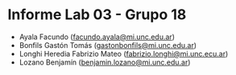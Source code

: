 # Informe Lab 03 - Grupo 18
- Ayala Facundo (facundo.ayala@mi.unc.edu.ar)
- Bonfils Gastón Tomás (gastonbonfils@mi.unc.edu.ar)
- Longhi Heredia Fabrizio Mateo (fabrizio.longhi@mi.unc.ecu.ar)
- Lozano Benjamín (benjamin.lozano@mi.unc.edu.ar)
